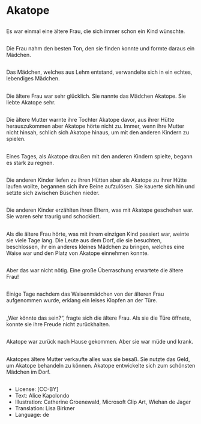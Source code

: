 # Akatope

##
Es war einmal eine ältere Frau, die sich immer schon ein Kind wünschte.

##
Die Frau nahm den besten Ton, den sie finden konnte und formte daraus ein Mädchen.

##
Das Mädchen, welches aus Lehm entstand, verwandelte sich in ein echtes, lebendiges Mädchen.

##
Die ältere Frau war sehr glücklich. Sie nannte das Mädchen Akatope. Sie liebte Akatope sehr.

##
Die ältere Mutter warnte ihre Tochter Akatope davor, aus ihrer Hütte herauszukommen aber Akatope hörte nicht zu. Immer, wenn ihre Mutter nicht hinsah, schlich sich Akatope hinaus, um mit den anderen Kindern zu spielen.

##
Eines Tages, als Akatope draußen mit den anderen Kindern spielte, begann es stark zu regnen.

##
Die anderen Kinder liefen zu ihren Hütten aber als Akatope zu ihrer Hütte laufen wollte, begannen sich ihre Beine aufzulösen. Sie kauerte sich hin und setzte sich zwischen Büschen nieder.

##
Die anderen Kinder erzählten ihren Eltern, was mit Akatope geschehen war. Sie waren sehr traurig und schockiert.

##
Als die ältere Frau hörte, was mit ihrem einzigen Kind passiert war, weinte sie viele Tage lang. Die Leute aus dem Dorf, die sie besuchten, beschlossen, ihr ein anderes kleines Mädchen zu bringen, welches eine Waise war und den Platz von Akatope einnehmen konnte.

##
Aber das war nicht nötig. Eine große Überraschung erwartete die ältere Frau!

##
Einige Tage nachdem das Waisenmädchen von der älteren Frau aufgenommen wurde, erklang ein leises Klopfen an der Türe.

##
„Wer könnte das sein?“, fragte sich die ältere Frau. Als sie die Türe öffnete, konnte sie ihre Freude nicht zurückhalten.

##
Akatope war zurück nach Hause gekommen. Aber sie war müde und krank.

##
Akatopes ältere Mutter verkaufte alles was sie besaß. Sie nutzte das Geld, um Akatope behandeln zu können. Akatope entwickelte sich zum schönsten Mädchen im Dorf.

##
* License: [CC-BY]
* Text: Alice Kapolondo
* Illustration: Catherine Groenewald, Microsoft Clip Art, Wiehan de Jager
* Translation: Lisa Birkner
* Language: de
